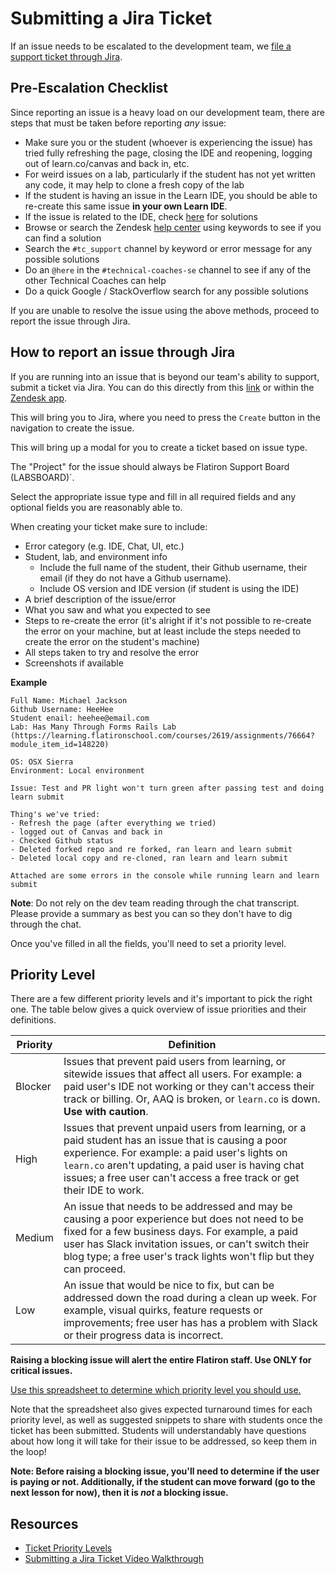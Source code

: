 # Submitting a Jira Ticket

If an issue needs to be escalated to the development team, we [file a support ticket through Jira](https://flatiron.atlassian.net/projects/TS?selectedItem=com.atlassian.jira.jira-projects-plugin%3Areport-page).

## Pre-Escalation Checklist

Since reporting an issue is a heavy load on our development team, there are steps that must be taken before reporting _any_ issue:

- Make sure you or the student (whoever is experiencing the issue) has tried fully refreshing the page, closing the IDE and reopening, logging out of learn.co/canvas and back in, etc.
- For weird issues on a lab, particularly if the student has not yet written any code, it may help to clone a fresh copy of the lab
- If the student is having an issue in the Learn IDE, you should be able to re-create this same issue **in your own Learn IDE**.
- If the issue is related to the IDE, check [here](https://docs.google.com/document/d/1QBE_VOFTu46iKQATk-dfHl-8AJfuMIowOhE9_kbFEU0/edit?ts=5df212e2&pli=1) for solutions
- Browse or search the Zendesk [help center](https://flatironschoolsupport.zendesk.com/hc/en-us) using keywords to see if you can find a solution
- Search the `#tc_support` channel by keyword or error message for any possible solutions
- Do an `@here` in the `#technical-coaches-se` channel to see if any of the other Technical Coaches can help
- Do a quick Google / StackOverflow search for any possible solutions

If you are unable to resolve the issue using the above methods, proceed to report the issue through Jira.

## How to report an issue through Jira
If you are running into an issue that is beyond our team's ability to support, submit a ticket via Jira. You can do this directly from this [link](https://flatiron.atlassian.net/projects/TS?selectedItem=com.atlassian.jira.jira-projects-plugin%3Areport-page) or within the [Zendesk app](https://docs.google.com/document/d/1-EjaOf8V0ONLhzzX236FR8cgUeCXR2xiW1yIjwNktqU/edit#bookmark=id.fg7sbt74ij2i).

This will bring you to Jira, where you need to press the `Create` button in the navigation to create the issue.

This will bring up a modal for you to create a ticket based on issue type.

The "Project" for the issue should always be Flatiron Support Board (LABSBOARD)`.

Select the appropriate issue type and fill in all required fields and any optional fields you are reasonably able to.

When creating your ticket make sure to include:

* Error category (e.g. IDE, Chat, UI, etc.)
* Student, lab, and environment info
  * Include the full name of the student, their Github username, their email (if they do not have a Github username).
  * Include OS version and IDE version (if student is using the IDE)
* A brief description of the issue/error
* What you saw and what you expected to see
* Steps to re-create the error (it's alright if it's not possible to re-create the error on your machine, but at least include the steps needed to create the error on the student's machine)
* All steps taken to try and resolve the error
* Screenshots if available

**Example**
```
Full Name: Michael Jackson
Github Username: HeeHee
Student enail: heehee@email.com
Lab: Has Many Through Forms Rails Lab (https://learning.flatironschool.com/courses/2619/assignments/76664?module_item_id=148220)

OS: OSX Sierra
Environment: Local environment

Issue: Test and PR light won't turn green after passing test and doing learn submit

Thing's we've tried:
- Refresh the page (after everything we tried)
- logged out of Canvas and back in
- Checked Github status
- Deleted forked repo and re forked, ran learn and learn submit
- Deleted local copy and re-cloned, ran learn and learn submit

Attached are some errors in the console while running learn and learn submit
```

**Note**: Do not rely on the dev team reading through the chat transcript. Please provide a summary as best you can so they don't have to dig through the chat.

Once you've filled in all the fields, you'll need to set a priority level.

## Priority Level

There are a few different priority levels and it's important to pick the right one. The table below gives a quick overview of issue priorities and their definitions.

| Priority | Definition |
| -------- | ---------- |
| Blocker | Issues that prevent paid users from learning, or sitewide issues that affect all users. For example: a paid user's IDE not working or they can't access their track or billing. Or, AAQ is broken, or `learn.co` is down. **Use with caution**. |
| High | Issues that prevent unpaid users from learning, or a paid student has an issue that is causing a poor experience. For example: a paid user's lights on `learn.co` aren't updating, a paid user is having chat issues; a free user can't access a free track or get their IDE to work.
| Medium | An issue that needs to be addressed and may be causing a poor experience but does not need to be fixed for a few business days. For example, a paid user has Slack invitation issues, or can't switch their blog type; a free user's track lights won't flip but they can proceed.
| Low | An issue that would be nice to fix, but can be addressed down the road during a clean up week. For example, visual quirks, feature requests or improvements; free user has has a problem with Slack or their progress data is incorrect.

**Raising a blocking issue will alert the entire Flatiron staff. Use ONLY for critical issues.**

[Use this spreadsheet to determine which priority level you should use.](https://docs.google.com/a/flatironschool.com/spreadsheets/d/1_yr-CsT0hIfSEcz9vv9yjkRGWQLeKmG40SNjywphoOc/edit?usp=sharing)

Note that the spreadsheet also gives expected turnaround times for each priority level, as well as suggested snippets to share with students once the ticket has been submitted. Students will understandably have questions about how long it will take for their issue to be addressed, so keep them in the loop!

**Note: Before raising a blocking issue, you'll need to determine if the user is paying or not. Additionally, if the student can move forward (go to the next lesson for now), then it is *not* a blocking issue.**

## Resources

* [Ticket Priority Levels](https://docs.google.com/a/flatironschool.com/spreadsheets/d/1_yr-CsT0hIfSEcz9vv9yjkRGWQLeKmG40SNjywphoOc/edit?usp=sharing)
* [Submitting a Jira Ticket Video Walkthrough](https://www.youtube.com/watch?v=9LC_G99xHlY&feature=youtu.be)
